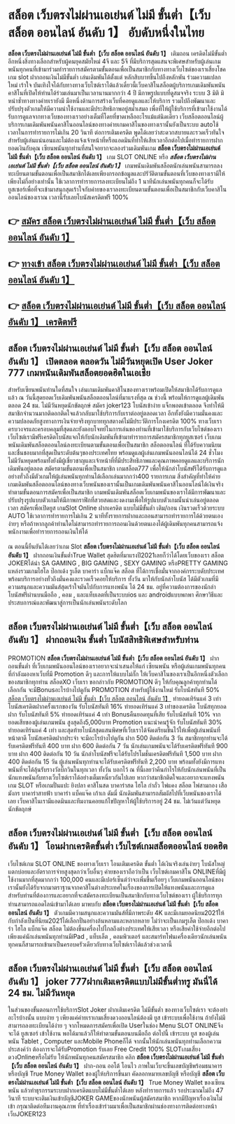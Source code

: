 # สล็อต เว็บตรงไม่ผ่านเอเย่นต์ ไม่มี ขั้นต่ำ【เว็บ สล็อต ออนไลน์ อันดับ 1】  อับดับหนึ่งในไทย 

**สล็อต เว็บตรงไม่ผ่านเอเย่นต์ ไม่มี ขั้นต่ำ【เว็บ สล็อต ออนไลน์ อันดับ 1】** เติมถอน เครดิตไม่มีขั้นต่ำ  อีกหนึ่งสิ่งทางเลือกสำหรับผู้คนยุคสมัยใหม่ 4จี และ 5จี ที่มีบริการสุดแสนจะพิเศษสำหรับผู้เล่นเกมพนันทุกคนที่เข้ามาร่วมทำรายการสมัครตามขั้นตอนเพื่อเป็นสมาชิกกับทางทางเว็บไซต์ของเราเสี่ยงโชค เกม slot  ฝากถอนเงินไม่มีขั้นต่ำ เล่นเดิมพันได้ตั้งแต่ หลักสิบบาทขึ้นไปถึงหลักพัน ร่วมความแปลกใหม่ เร้าใจ บันเทิงใจได้กับทางทางเว็บไซต์เราได้แล้วเดี๋ยวนี้เว็บคาสิโนสล็อตผู้บริการเกมเดิมพันพนันคาสิโนที่เปิดให้ท่านได้ร่วมเล่นมาเป็นเวลานานมากกว่า 4 ปี มีภาพรูปแบบที่ดูสมจจริง ระบบ 3 มิติ
มิหนำซ้ำทางทางค่ายเรายังมี มือหนึ่งด้านการสร้างเว็บที่คอยดูแลและให้บริการ  รวมไปถึงพัฒนาและปรับปรุงตัวเกมให้มีความน่าใช้งานและมีประสิทธิภาพอยู่สม่ำเสมอ เพื่อที่ให้ผู้ใช้บริการที่เข้ามาใช้งานได้รับการดูแลจากทางเว็บของทางเราอย่างเต็มที่โดยที่ขาดเหลืออะไรแม้แต่นิดเดียว เว็บสล็อตออนไลน์ผู้บริการเกมเดิมพันพนันคาสิโนออนไลน์ของทางค่ายเกมคาสิโนของทางเรานั้นยังเป็นระบบ autoใช้เวลาในการทำรายการไม่เกิน 20 วินาที ต่อการเติมเครดิต พูดได้เลยว่าสะดวกสบายและรวดเร็วทันใจสำหรับผู้เล่นแน่นอนและไม่ต้องแจ้งเจ้าหน้าที่หรือแอดมินที่ทำให้เสียเวลาอีกต่อไปเมื่อทำรายการฝากยอดเงินกับคุณ
เซียนพนันทุกท่านที่สนใจอยากจะลองร่วมเดิมพันเกม **สล็อต เว็บตรงไม่ผ่านเอเย่นต์ ไม่มี ขั้นต่ำ【เว็บ สล็อต ออนไลน์ อันดับ 1】** เกม SLOT ONLINE หรือ ***สล็อต เว็บตรงไม่ผ่านเอเย่นต์ ไม่มี ขั้นต่ำ【เว็บ สล็อต ออนไลน์ อันดับ 1】*** เกมพนันเดิมพันสล็อตนักเล่นพนันสามารถลงทะเบียนตามขั้นตอนเพื่อเป็นสมาชิกได้เลยเพียงกรอกข้อมูลและปรัวัติตามขั้นตอนที่เว็บของทางเรามีให้เพียงไม่กี่อย่างเท่านั้น ใช้เวลาการทำรายการลงทะเบียนไม่ถึง 1 นาทีนักเล่นพนันทุกคนก็จะได้รับยูสเซอร์เพื่อที่จะเข้ามาสนุกสุดเร้าใจกับค่ายของเราลงทะเบียนตามขั้นตอนเพื่อเป็นสมาชิกกับเว็บคาสิโนออนไลน์ของเราณ เวลานี้รับเลยโบนัสเครดิตฟรี 100%

## 👉 [สมัคร สล็อต เว็บตรงไม่ผ่านเอเย่นต์ ไม่มี ขั้นต่ำ【เว็บ สล็อต ออนไลน์ อันดับ 1】](https://archa888.com/)
## 👉 [ทางเข้า สล็อต เว็บตรงไม่ผ่านเอเย่นต์ ไม่มี ขั้นต่ำ【เว็บ สล็อต ออนไลน์ อันดับ 1】](https://archa888.com/)
## 👉 [สล็อต เว็บตรงไม่ผ่านเอเย่นต์ ไม่มี ขั้นต่ำ【เว็บ สล็อต ออนไลน์ อันดับ 1】 เครดิตฟรี](https://archa888.com/)

## สล็อต เว็บตรงไม่ผ่านเอเย่นต์ ไม่มี ขั้นต่ำ【เว็บ สล็อต ออนไลน์ อันดับ 1】 เปิดตลอด ตลอดวัน ไม่มีวันหยุดเปิด User Joker 777 เกมพนันเดิมพันสล็อตยอดฮิตในเอเชีย

สำหรับเซียนพนันท่านใดที่สนใจ เล่นเกมเดิมพันคาสิโนของทางเราพร้อมเปิดให้สมาชิกได้รับการดูแลแล้ว ณ วันนี้สุดยอดเว็บเดิมพันพนันสล็อตออนไลน์ที่มาแรงที่สุด ณ ช่วงนี้ พร้อมให้การดูแลผู้เดิมพันตลอด 24 ชม. ไม่มีวันหยุดนักขัตฤกษ์ สมัคร joker123 โบนัสเข้าง่าย แจ็กพอตเข้าตลอด จึงทำให้มีสมาชิกจำนวนมากติดอกติดใจแล้วกลับมาใช้บริการกับเราต่ออยู่ตลอดเวลา อีกทั้งยังมีความมั่นคงและความปลอดภัยสูงทางการเงินจ่ายจริงทุกบาททุกสตางค์ไม่มีประวัติการโกงเครดิต 100% ทางเว็บเราครบวงจรและครอบคลุมที่สุดและยังตอบโจทย์ในการเล่นของท่านที่เข้ามาใช้บริการกับเว็บไซต์ของเรา
เว็บไซต์เรามีฟรีเครดิตโบนัสแจกให้กับนักเดิมพันที่เข้ามาทำรายการสมัครสมาชิกทุกยูสเซอร์ เว็บเกมพนันเดิมพันสล็อตออนไลน์ลงทะเบียนตามขั้นตอนเพื่อเป็นสมาชิก สล็อตออนไลน์ ที่ได้รับความนิยมและชื่นชอบมากที่สุดเป็นระดับต้นๆของประเทศไทย พร้อมดูแลผู้เล่นเกมพนันออนไลน์ได้ 24 ชั่วโมง ไม่มีวันหยุดพร้อมทั้งยังมีผู้เชี่ยวชาญและเจ้าหน้าที่ที่มีประสิทธิภาพและคุณภาพคอยดูแลและบริการนักเดิมพันอยู่ตลอด สมัครตามขั้นตอนเพื่อเป็นสมาชิก เกมสล็อต777 เพื่อให้นักล่าโบนัสฟรีได้รับการดูแลอย่างทั่วถึงมีตัวเกมให้ผู้เล่นพนันทุกท่านได้เลือกเล่นมากกว่า400 รายการเกม
สิ่งสำคัญที่ทำให้ค่ายเกมเดิมพันสล็อตออนไลน์ของทางเว็บพนันของเรานั้นเป็นเกมเดิมพันพนันคาสิโนออนไลน์ได้เงินจริง ทำตามขั้นตอนการสมัครเพื่อเป็นสมาชิก  เกมพนันเดิมพันสล็อตเว็บเกมพนันของเราได้มีการพัฒนาและปรับปรุงรูปแบบตัวเกมให้มีภาพกราฟิกที่สวยสดและงดงามเพื่อให้รูปแบบตัวเกมนั้นน่าเล่นอยู่ตลอดเวลา สมัครเพื่อเปิดยูส เกมSlot Online ฝากเครดิต แบบไม่มีขั้นต่ำ เติม/ถอน เงินรวดเร็วด้วยระบบ AUTO ใช้เวลาการทำรายการไม่เกิน 2 นาทีทั้งรายการฝากและถอนสามารถทำรายการได้ด้วยตนเองง่ายๆ หรือถ้าหากลูกค้าท่านใดไม่สามารถทำรายการถอนเงินด้วยตนเองได้ผู้เดิมพันทุกคนสามารถแจ้งพนักงานเพื่อทำรายการถอนเงินให้ได้

ณ ตอนนี้ยืนยันได้เลยว่าเกม Slot **สล็อต เว็บตรงไม่ผ่านเอเย่นต์ ไม่มี ขั้นต่ำ【เว็บ สล็อต ออนไลน์ อันดับ 1】** ฝากถอนเงินขั้นต่ำTrue Wallet สุดฮิตที่มาแรงปี2021เลยก็ว่าได้โดยเว็บของเรา สล็อต JOKERได้นำ SA GAMING , BIG GAMING , SEXY GAMING หรือPRETTY GAMING แหล่งรวมเกมไฮโล ป๊อกเด้ง รูเล็ต บาคาร่า แบ็กแจ๊ค สล็อต ที่ได้การเชื่อมั่นจากองค์กรระบดับประเทศ พร้อมบริการอย่างทั่วถึงมั่นคงและรวดเร็วคอยให้บริการ ทั้งวัน มาให้กับนักล่าโบนัส ได้มีตัวเกมที่มีความสนุกและความมันส์สุดเร้าใจมันไปกับการแทงพนัน ได้ 24 ชม. อยู่ที่ความต้องการของนักล่าโบนัสฟรีผ่านบนมือถือ , คอม , และแท็บเลตที่เป็นระบบios และ androidแบบพกพา ศึกษาวิธีและประสบการณ์และพัฒนาสู่การเป็นนักเล่นพนันระดับโลก

## สล็อต เว็บตรงไม่ผ่านเอเย่นต์ ไม่มี ขั้นต่ำ【เว็บ สล็อต ออนไลน์ อันดับ 1】 ฝากถอนเงิน ขั้นต่ำ โบนัสสิทธิพิเศษสำหรับท่าน

 PROMOTION  **สล็อต เว็บตรงไม่ผ่านเอเย่นต์ ไม่มี ขั้นต่ำ【เว็บ สล็อต ออนไลน์ อันดับ 1】** ฝากถอนขั้นต่ำ ที่เว็บเกมพนันออนไลน์ของเราอยากจะนำเสนอให้แก่  เซียนพนัน หรือผู้เล่นเกมพนันทุกคนที่กำลังมองหาเว็บที่มี  Promotion ดีๆ และการให้แบบไม่กั๊ก ให้เว็บคาสิโนของเราเป็นอีกหนึ่งตัวเลือกของสมาชิกทุกท่าน สล็อตXO เว็บเรา ขอกล่าวกับ PROMOTION ดีๆ ให้กับคุณลูกค้าทุกท่านได้เลือกกัน จะมีBonusอะไรบ้างไปดูกัน
 PROMOTION สำหรับผู้ใช้งานใหม่ รับโบนัสทันที 50% [สล็อต เว็บตรงไม่ผ่านเอเย่นต์ ไม่มี ขั้นต่ำ【เว็บ สล็อต ออนไลน์ อันดับ 1】](https://archa888.com/) ทำยอดเทิร์นแค่ 3 เท่า
โบนัสเครดิตฝากครั้งแรกของวัน รับโบนัสทันที 16% ทำยอดเทิร์นแค่ 3 เท่าของเครดิต
โบนัสทุกยอดฝาก รับโบนัสทันที 5% ทำยอดเทิร์นแค่ 4 เท่า
Bonusคืนยอดทุนที่เสีย รับโบนัสทันที 10% จากยอดเสียของผู้เล่นเกมพนัน สูงสุดถึง5,000บาท
 Promotion แนะนำคนรู้จัก รับโบนัสทันที 30% ทำยอดเทิร์นแค่ 4 เท่า
และสุดท้ายโบนัสสุดแสนพิศษที่เว็บเราได้จัดเตรียมขึ้นไว้ให้เพื่อผู้เล่นพนันที่หน้าตาดี โบนัสเครดิตฝากประจำ จะมีอะไรบ้างไปดูกัน
ฝาก 500 ติดต่อกัน 3 วัน สมาชิกทุกท่านจะได้รับเครดิตฟรีทันที 400 บาท
ฝาก 600 ติดต่อกัน 7 วัน นักเล่นเกมพนันจะได้รับเครดิตฟรีทันที 900 บาท
ฝาก 400 ติดต่อกัน 10 วัน นักล่าโบนัสฟรีจะได้รับโปรโมชั่นเครดิตฟรีทันที 1,500 บาท
ฝาก 400 ติดต่อกัน 15 วัน ผู้เล่นพนันทุกท่านจะได้รับเครดิตฟรีทันที 2,200 บาท
พร้อมทั้งยังมีการแทงพนันที่จะได้ลุ้นรับรางวัลบิ๊กวินในทุกเวลา ทั้งวัน บอกไว้ ณ ที่นี้เลยว่าคืนกำไรให้กับนักเล่นพนันที่เป็นนักแทงพนันกับทางเว็บไซต์เราได้อย่างเต็มเหนี่ยวกันไปเลย หากว่าสมาชิกติดใจและอยากจะแทงพนัน เกม SLOT หรือเกมปั่นแปะ ยิงปลา คาสิโนสด บาคาร่าสด ไฮโล กำถั่ว ไพ่แคง สล็อต ไพ่สามกอง เสือมังกร บาคาร่าสายฟ้า บาคาร่า แบ็คแจ๊ค เก้าเก ดัมมี่ นักเดิมพันสามารถสัมผัสไปที่เว็บพนันของเราได้เลย เว็บคาสิโนเรามีแอดมินและทีมงานคอยแก้ไขปัญหาให้ผู้ใช้บริการอยู่ 24 ชม. ไม่เว้นแต่วันหยุดนักขัตฤกษ์

## สล็อต เว็บตรงไม่ผ่านเอเย่นต์ ไม่มี ขั้นต่ำ【เว็บ สล็อต ออนไลน์ อันดับ 1】 โอนฝากเครดิตขั้นต่ำ  เว็บไซต์เกมสล็อตออนไลน์ ยอดฮิต

เว็บไซต์เกม SLOT ONLINE ของทางเว็บเรา โอนเติมเครดิต ขั้นต่ำ ได้เงินจริงเล่นง่ายๆ โบนัสใหญ่แตกบ่อยและอัตราการจ่ายสูงสุดกว่าเว็บอื่นๆ ค่ายของเราถือว่าเป็น เว็บไซต์เกมคาสิโน ONLINEที่มีผู้ใช้งานมากที่สุดมากกว่า 100,000 คนและมีเปอร์เซ็นต์ว่าจะเพิ่มขึ้นเรื่อยๆ เว็บเกมพนันออนไลน์ของเรานั้นยังได้รับจากมาตราฐานจากคาสิโนต่างประเทศในเรื่องของการเปิดให้แทงพนันและการดูแล สำหรับท่านที่ต้องการและอยากที่จะสมัครลงทะเบียนเป็นสมาชิกกับทางเว็บไซต์ของเรา ผู้ใช้บริการทุกท่านสามารถแอดไลน์เข้ามาได้เลย
	มาพบกับ **สล็อต เว็บตรงไม่ผ่านเอเย่นต์ ไม่มี ขั้นต่ำ【เว็บ สล็อต ออนไลน์ อันดับ 1】** ตัวเกมมีความสนุกและความมันส์ที่มีภาพระดับ 4K และมีเกมยอดนิยม2021ให้กับกำลังเป็นที่นิยม2021ได้เลือกปั่นอย่างล้นหลามและหลากหลาย  ไม่ว่าจะเป็นเกมรูเล็ต  ป๊อกเด้ง บาคาร่า ไฮโล แบ็กแจ๊ค สล็อต ไม่ต้องขึ้นเครื่องไปไกลถึงต่างประเทศให้เสียเวลา หรือเสียค่าใช้จ่ายอีกต่อไป เพียงแค่นักเล่นพนันทุกท่านมีiPad , แท็บเล็ต , คอมพิวเตอร์ และสมาร์ทโฟนเครื่องเดียวนักเล่นพนันทุกคนก็สามารถเข้ามาเป็นครอบครัวเดียวกับทางเว็บไซต์เราได้แล้วช่วงเวลานี้

## สล็อต เว็บตรงไม่ผ่านเอเย่นต์ ไม่มี ขั้นต่ำ【เว็บ สล็อต ออนไลน์ อันดับ 1】 joker 777ฝากเติมเครดิตแบบไม่มีขั้นต่ำทรู มันนี่ได้ 24 ชม. ไม่มีวันหยุด

ในส่วนของขั้นตอนการใช้บริการSlot Joker ฝากเติมเครดิต ไม่มีขั้นต่ำ ของทางเว็บไซต์เรา จะต้องทำอะไรบ้างนั้น แบบง่าย ๆ เพียงแค่ค่ายเราเกมเสี่ยงดวงออนไลน์ต้องมี ยูส เข้าระบบเพื่อใช้งาน ถ้ายังไม่มีสามารถลงทะเบียนได้ง่าย ๆ จากโหมดการสมัครเพื่อเปิด Userในช่อง Menu SLOT ONLINEจึงจะได้ ยูสเซอร์ เข้าใช้งาน พอได้มาแล้วก็ให้ทำตามขั้นตอนบนมือถือ ต่อไปนี้
เข้าระบบ ยูส  ของผู้เล่นพนัน Tablet , Computer และMobile Phoneก็ได้
จากนั้นให้นักเล่นพนันทุกท่านเลือกความประสงค์ว่า ต้องการจะได้รับPromotion รับเลย Free Credit 100% SLOTเกมเสี่ยงดวงOnlineหรือไม่รับ
ให้นักพนันทุกคนสมัครสมาชิก คลิก **สล็อต เว็บตรงไม่ผ่านเอเย่นต์ ไม่มี ขั้นต่ำ【เว็บ สล็อต ออนไลน์ อันดับ 1】** ฝาก-ถอน ออโต้ โอนไว ภาพในเว็บจะขึ้นเลขบัญชีพร้อมธนาคาร หรือบัญชี True Money Wallet ของผู้ให้บริการขึ้นมา
คัดลอกหมายเลขบัญชี หรือบัญชี **สล็อต เว็บตรงไม่ผ่านเอเย่นต์ ไม่มี ขั้นต่ำ【เว็บ สล็อต ออนไลน์ อันดับ 1】** True Money Wallet ของเซียนพนัน แล้วทำธุรกรรมระบบฝากเครดิตแบบไม่มีขั้นต่ำได้เลย
หลังทำรายการแล้ว รอประมาณไม่ถึง 47 วินาที ระบบจะเติมเงินเข้าบัญชีJOKER GAMEของนักพนันผู้สมัครสมาชิก
หากมีปัญหาเรื่องเงินไม่เข้า กรุณาติดต่อทีมงานคุณภาพ ที่ทำเรื่องเข้าร่วมมาเพื่อเป็นสมาชิกผ่านช่องทางการติดต่อทางหน้าเว็บJOKER123


